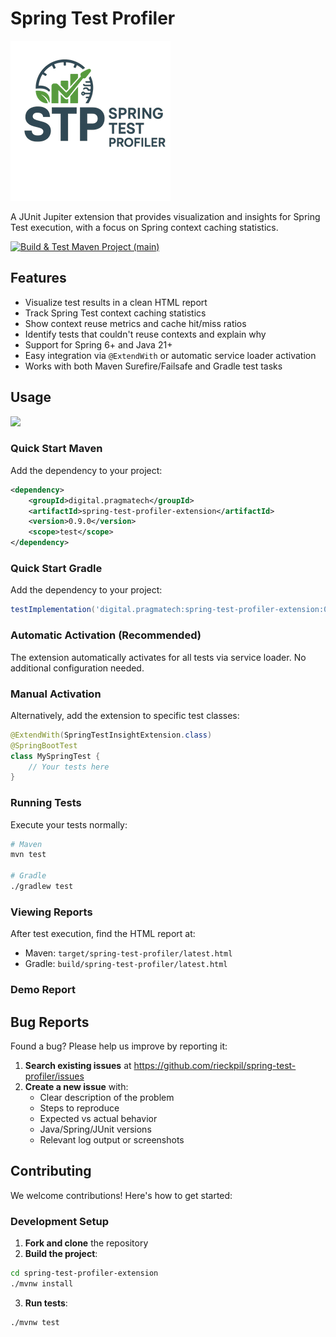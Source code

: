 # Spring Test Profiler

![](docs/resources/spring-test-profiler-logo-256x256.png)

A JUnit Jupiter extension that provides visualization and insights for Spring Test execution, with a focus on Spring context caching statistics.


[![Build & Test Maven Project (main)](https://github.com/PragmaTech-GmbH/spring-test-profiler/workflows/CI/badge.svg)](https://github.com/PragmaTech-GmbH/spring-test-profiler/actions/workflows/ci.yml?query=branch%3Amain)

## Features

- Visualize test results in a clean HTML report
- Track Spring Test context caching statistics
- Show context reuse metrics and cache hit/miss ratios
- Identify tests that couldn't reuse contexts and explain why
- Support for Spring 6+ and Java 21+
- Easy integration via `@ExtendWith` or automatic service loader activation
- Works with both Maven Surefire/Failsafe and Gradle test tasks

## Usage

[![](https://img.shields.io/badge/Latest%20Version-0.9.0-orange)](/spring-test-profiler-extension/pom.xml)

### Quick Start Maven

Add the dependency to your project:

```xml
<dependency>
    <groupId>digital.pragmatech</groupId>
    <artifactId>spring-test-profiler-extension</artifactId>
    <version>0.9.0</version>
    <scope>test</scope>
</dependency>
```


### Quick Start Gradle

Add the dependency to your project:

```groovy
testImplementation('digital.pragmatech:spring-test-profiler-extension:0.9.0')
```


### Automatic Activation (Recommended)

The extension automatically activates for all tests via service loader. No additional configuration needed.

### Manual Activation

Alternatively, add the extension to specific test classes:

```java
@ExtendWith(SpringTestInsightExtension.class)
@SpringBootTest
class MySpringTest {
    // Your tests here
}
```

### Running Tests

Execute your tests normally:

```bash
# Maven
mvn test

# Gradle
./gradlew test
```

### Viewing Reports

After test execution, find the HTML report at:
- Maven: `target/spring-test-profiler/latest.html`
- Gradle: `build/spring-test-profiler/latest.html`

### Demo Report


## Bug Reports

Found a bug? Please help us improve by reporting it:

1. **Search existing issues** at https://github.com/rieckpil/spring-test-profiler/issues
2. **Create a new issue** with:
   - Clear description of the problem
   - Steps to reproduce
   - Expected vs actual behavior
   - Java/Spring/JUnit versions
   - Relevant log output or screenshots

## Contributing

We welcome contributions! Here's how to get started:

### Development Setup

1. **Fork and clone** the repository
2. **Build the project**:

```bash
cd spring-test-profiler-extension
./mvnw install
```

3. **Run tests**:

```bash
./mvnw test
```
